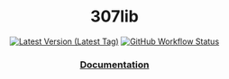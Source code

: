 <h1 align="center">307lib</h1>
<p align="center">
  <a href="https://github.com/radj307/307lib/tags"><img alt="Latest Version (Latest Tag)" src="https://img.shields.io/github/v/tag/radj307/307lib?color=ffffff&label=Latest%20Version&style=for-the-badge" /></a>  <a href="https://radj307.github.io/307lib/"><img alt="GitHub Workflow Status" src="https://img.shields.io/github/workflow/status/radj307/307lib/Update%20Documentation?color=ffffff&label=Github%20Pages&style=for-the-badge"></a>
<h3 align="center"><a href="https://radj307.github.io/307lib/html/index.html">Documentation</a></h3>
</p>
